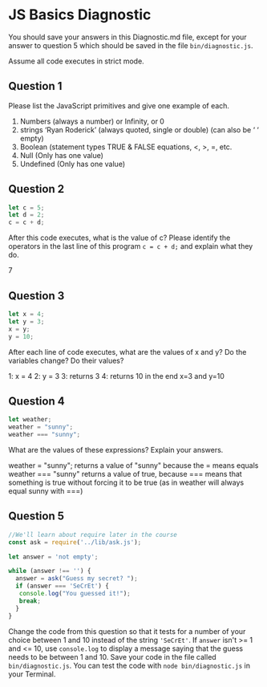 # JS Basics Diagnostic

You should save your answers in this Diagnostic.md file, except for your answer to
question 5 which should be saved in the file `bin/diagnostic.js`.

Assume all code executes in strict mode.

## Question 1

Please list the JavaScript primitives and give one example of each.

1. Numbers (always a number) or Infinity,  or 0
2. strings ‘Ryan Roderick’  (always quoted, single or double) (can also be ‘ ‘ empty)
3. Boolean (statement types TRUE & FALSE equations, <, >, =, etc.
4. Null (Only has one value)
5. Undefined (Only has one value)


## Question 2

```js
let c = 5;
let d = 2;
c = c + d;

```

After this code executes, what is the value of c?  Please identify the operators in the last line of this program `c = c + d;` and explain what they do.

7

## Question 3

```js
let x = 4;
let y = 3;
x = y;
y = 10;
```

After each line of code executes, what are the values of x and y?  Do the variables change?  Do their values?

1: x = 4
2: y = 3
3: returns 3
4: returns 10
in the end x=3 and y=10

## Question 4

```js
let weather;
weather = "sunny";
weather === "sunny";
```

What are the values of these expressions?  Explain your answers.

weather = "sunny"; returns a value of "sunny"  because the = means equals
weather === "sunny" returns a value of true, because === means that something
is true without forcing it to be true (as in weather will always equal sunny
with ===)

## Question 5

```js
//We'll learn about require later in the course
const ask = require('../lib/ask.js');

let answer = 'not empty';

while (answer !== '') {
  answer = ask("Guess my secret? ");
  if (answer === 'SeCrEt') {
   console.log("You guessed it!");
   break;
  }
}
```

Change the code from this question so that it tests for a number of your choice
between 1 and 10 instead of the string `'SeCrEt'`.  If `answer` isn't >= 1 and
<= 10, use `console.log` to display a message saying that the guess needs to
be between 1 and 10.  Save your code in the file called `bin/diagnostic.js`.
You can test the code with `node bin/diagnostic.js` in your Terminal.
